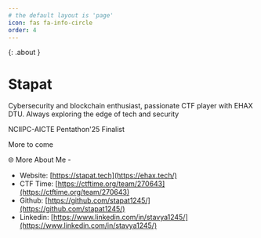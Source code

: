 ```yaml
---
# the default layout is 'page'
icon: fas fa-info-circle
order: 4
---
```


{: .about }

# **Stapat**
Cybersecurity and blockchain enthusiast, passionate CTF player with EHAX DTU. Always exploring the edge of tech and security

NCIIPC-AICTE Pentathon'25 Finalist

More to come


🌐 More About Me - 

- Website: [https://stapat.tech](https://ehax.tech/)
- CTF Time: [https://ctftime.org/team/270643](https://ctftime.org/team/270643)
- Github: [https://github.com/stapat1245/](https://github.com/stapat1245/)
- Linkedin: [https://www.linkedin.com/in/stavya1245/](https://www.linkedin.com/in/stavya1245/)

